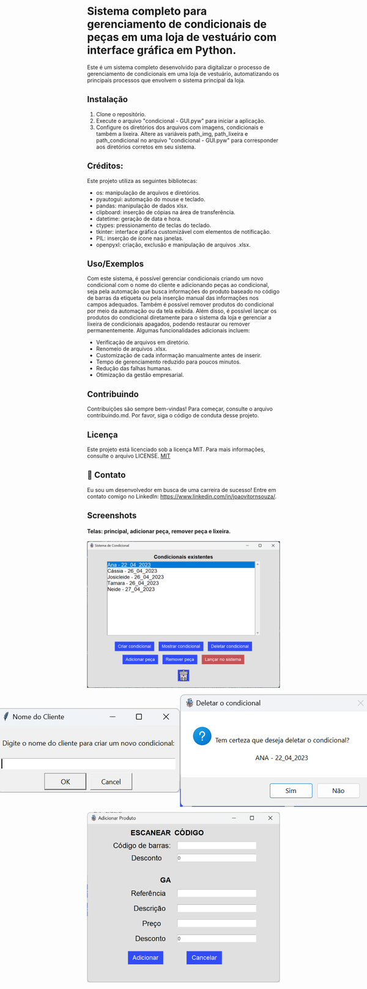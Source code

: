 
# Sistema completo para gerenciamento de condicionais de peças em uma loja de vestuário com interface gráfica em Python.

Este é um sistema completo desenvolvido para digitalizar o processo de gerenciamento de condicionais em uma loja de vestuário, automatizando os principais processos que envolvem o sistema principal da loja.


## Instalação

1. Clone o repositório.
2. Execute o arquivo "condicional - GUI.pyw" para iniciar a aplicação.
3. Configure os diretórios dos arquivos com imagens, condicionais e também a lixeira.     Altere as variáveis path_img, path_lixeira e path_condicional no arquivo "condicional - GUI.pyw" para corresponder aos diretórios corretos em seu sistema.


## Créditos:

Este projeto utiliza as seguintes bibliotecas:

* os: manipulação de arquivos e diretórios.
* pyautogui: automação do mouse e teclado.
* pandas: manipulação de dados xlsx.
* clipboard: inserção de cópias na área de transferência.
* datetime: geração de data e hora.
* ctypes: pressionamento de teclas do teclado.
* tkinter: interface gráfica customizável com elementos de notificação.
* PIL: inserção de ícone nas janelas.
* openpyxl: criação, exclusão e manipulação de arquivos .xlsx.


## Uso/Exemplos

Com este sistema, é possível gerenciar condicionais criando um novo condicional com o nome do cliente e adicionando peças ao condicional, seja pela automação que busca informações do produto baseado no código de barras da etiqueta ou pela inserção manual das informações nos campos adequados. Também é possível remover produtos do condicional por meio da automação ou da tela exibida. Além disso, é possível lançar os produtos do condicional diretamente para o sistema da loja e gerenciar a lixeira de condicionais apagados, podendo restaurar ou remover permanentemente. Algumas funcionalidades adicionais incluem:

* Verificação de arquivos em diretório.
* Renomeio de arquivos .xlsx.
* Customização de cada informação manualmente antes de inserir.
* Tempo de gerenciamento reduzido para poucos minutos.
* Redução das falhas humanas.
* Otimização da gestão empresarial.


## Contribuindo

Contribuições são sempre bem-vindas! Para começar, consulte o arquivo contribuindo.md. Por favor, siga o código de conduta desse projeto.


## Licença

Este projeto está licenciado sob a licença MIT. Para mais informações, consulte o arquivo LICENSE.
[MIT](https://choosealicense.com/licenses/mit/)


## 💬 Contato
Eu sou um desenvolvedor em busca de uma carreira de sucesso! Entre em contato comigo no LinkedIn: 
https://www.linkedin.com/in/joaovitornsouza/.


## Screenshots

#### **Telas**: principal, adicionar peça, remover peça e lixeira.


<p align="center">
  <img src="https://github.com/JoaoVNSouza/Sistema_Condicional_Produtos_RPA_PY/blob/main/screenshots/tela_principal.png" alt="Image" width="650">
</p>


<div style="display: flex; justify-content: center; align-items: center;">
  <img src="https://github.com/JoaoVNSouza/Sistema_Condicional_Produtos_RPA_PY/blob/main/screenshots/criar_condicional.png" alt="Criar condicional">
  <img src="https://github.com/JoaoVNSouza/Sistema_Condicional_Produtos_RPA_PY/blob/main/screenshots/deletar_condicional.png" alt="Deletar condicional">
</div>


<p align="center">
  <img src="https://github.com/JoaoVNSouza/Sistema_Condicional_Produtos_RPA_PY/blob/main/screenshots/adicionar_produto.png" alt="Image" width="650">
</p>